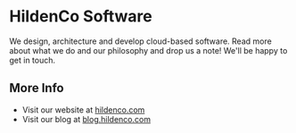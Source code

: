 # HildenCo Software

We design, architecture and develop cloud-based software.
Read more about what we do and our philosophy and drop us a note! We'll be happy to get in touch.

## More Info
* Visit our website at [hildenco.com](//www.hildenco.com)
* Visit our blog at [blog.hildenco.com](//blog.hildenco.com)

